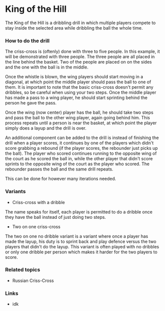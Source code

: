 # King of the Hill

The King of the Hill is a dribbling drill in which multiple players compete to stay inside the selected area while dribbling the ball the whole time.

### How to do the  drill
The criss-cross is (oftenly) done with three to five people. In this example, it will be demonstrated with three people. The three people are all placed in the line behind the basket. Two of the people are placed on on the sides and the one with the ball is in the middle.

Once the whistle is blown, the wing players should start moving in a diagonal, at which point the middle player should pass the ball to one of them. It is important to note that the basic criss-cross doesn't permit any dribbles, so be careful when using your two steps. Once the middle player has made a pass to a wing player, he should start sprinting behind the person he gave the pass. 

Once the wing (now center) player has the ball, he should take two steps and pass the ball to the other wing player, again going behind him. This process repeats until a person is near the basket, at which point the player simply does a layup and the drill is over. 

An additional component can be added to the drill is instead of finishing the drill when a player scores, it continues by one of the players which didn't score grabbing a rebound (if the player scores, the rebounder just picks up the ball). The player who scored continues running to the opposite wing of the court as he scored the ball in, while the other player that didn't score sprints to the opposite wing of the court as the player who scored. The rebounder passes the ball and the same drill repeats.

This can be done for however many iterations needed.

### Variants

- Criss-cross with a dribble

The name speaks for itself, each player is permitted to do a dribble once they have the ball instead of just doing two steps.

- Two on one criss-cross

The two on one no dribble variant is a variant where once a player has made the layup, his duty is to sprint back and play defence versus the two players that didn't do the layup. This variant is often played with no dribbles or only one dribble per person which makes it harder for the two players to score.



### Related topics
- Russian Criss-Cross
### Links
- idk
<!--stackedit_data:
eyJoaXN0b3J5IjpbLTE5NjI4ODU0Ml19
-->